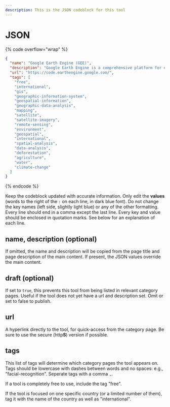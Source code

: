 ```yaml
---
description: This is the JSON codeblock for this tool
---
```


# JSON

{% code overflow="wrap" %}
```json
{
  "name": "Google Earth Engine (GEE)",
  "description": "Google Earth Engine is a comprehensive platform for environmental monitoring and analysis through satellite imagery and geospatial data.",
  "url": "https://code.earthengine.google.com/",
  "tags": [
    "free",
    "international",
    "gis",
    "geographic-information-system",
    "geospatial-information",
    "geographic-data-analysis",
    "mapping",
    "satellite",
    "satellite-imagery",
    "remote-sensing",
    "environment",
    "geospatial",
    "international",
    "spatial-analysis",
    "data-analysis",
    "deforestation",
    "agriculture",
    "water",
    "climate-change"
  ]
}
```
{% endcode %}

Keep the codeblock updated with accurate information. Only edit the **values** (words to the right of the `:` on each line, in dark blue font). Do not change the key names (left side, slightly light blue) or any of the other formatting. Every line should end in a comma except the last line. Every key and value should be enclosed in quotation marks. See below for an explanation of each line.&#x20;

## name, description (optional)

If omitted, the name and description will be copied from the page title and page description of the main content. If present, the JSON values override the main content.

## draft (optional)

If set to `true`, this prevents this tool from being listed in relevant category pages. Useful if the tool does not yet have a url and description set. Omit or set to false to publish.

## url

A hyperlink directly to the tool, for quick-access from the category page. Be sure to use the secure (http**S**) version if possible.

## tags

This list of tags will determine which category pages the tool appears on. Tags should be lowercase with dashes between words and no spaces: e.g., "facial-recognition". Seperate tags with a comma `,`.

If a tool is completely free to use, include the tag "free".

If the tool is focused on one specific country (or a limited number of them), tag it with the name of the country as well as "international".

